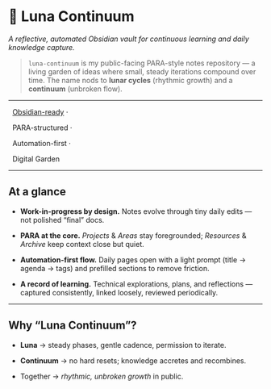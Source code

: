 # 🌙 Luna Continuum

  

*A reflective, automated Obsidian vault for continuous learning and daily knowledge capture.*

  

> `luna-continuum` is my public-facing PARA-style notes repository — a living garden of ideas where small, steady iterations compound over time. The name nods to **lunar cycles** (rhythmic growth) and a **continuum** (unbroken flow).

  

---



<p align="center">

  <a href="https://obsidian.md">Obsidian-ready</a> ·

  PARA-structured ·

  Automation-first ·

  Digital Garden

</p>

  

---

  

## At a glance

  

- **Work-in-progress by design.** Notes evolve through tiny daily edits — not polished “final” docs.

- **PARA at the core.** *Projects* & *Areas* stay foregrounded; *Resources* & *Archive* keep context close but quiet.

- **Automation-first flow.** Daily pages open with a light prompt (title → agenda → tags) and prefilled sections to remove friction.

- **A record of learning.** Technical explorations, plans, and reflections — captured consistently, linked loosely, reviewed periodically.

  

---

  

## Why “Luna Continuum”?

  

- **Luna** → steady phases, gentle cadence, permission to iterate.

- **Continuum** → no hard resets; knowledge accretes and recombines.

- Together → *rhythmic, unbroken growth* in public.